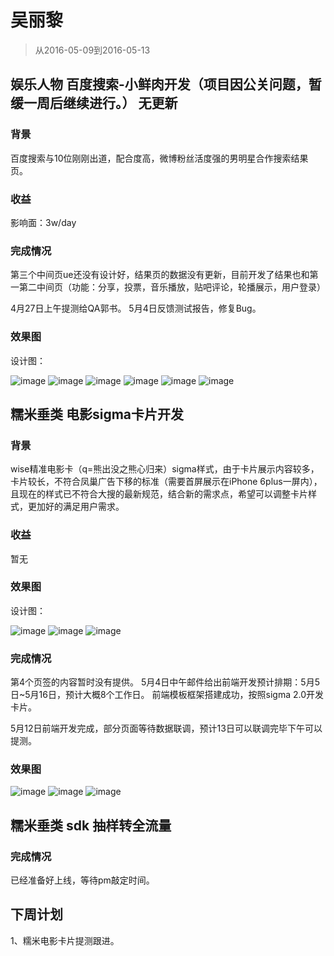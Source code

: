 # 吴丽黎 

> 从2016-05-09到2016-05-13

## 娱乐人物             百度搜索-小鲜肉开发（项目因公关问题，暂缓一周后继续进行。） 无更新

### 背景

百度搜索与10位刚刚出道，配合度高，微博粉丝活度强的男明星合作搜索结果页。

### 收益

影响面：3w/day

### 完成情况

第三个中间页ue还没有设计好，结果页的数据没有更新，目前开发了结果也和第一第二中间页（功能：分享，投票，音乐播放，贴吧评论，轮播展示，用户登录）

4月27日上午提测给QA郭书。
5月4日反馈测试报告，修复Bug。

### 效果图
设计图：

![image](http://gitlab.baidu.com/psfe/ala-weeklyreport/uploads/1b34f29cdb6c25fb069818d993a3910f/image.png)
![image](http://gitlab.baidu.com/psfe/ala-weeklyreport/uploads/cb5fc0e5a7e83c9ee8d4a9d163ba918b/image.png)
![image](http://gitlab.baidu.com/psfe/ala-weeklyreport/uploads/ea55d8526e92d5fdb927956ae1221eb9/image.png)
![image](http://gitlab.baidu.com/psfe/ala-weeklyreport/uploads/8c224dd44b737cf11fba10b46326d3cf/image.png)
![image](http://gitlab.baidu.com/psfe/ala-weeklyreport/uploads/606add2028ebba8c8fb480ca7d1f4631/image.png)
![image](http://gitlab.baidu.com/psfe/ala-weeklyreport/uploads/95372a13e6247bc5be0ef4806eed6dd1/image.png)

## 糯米垂类        电影sigma卡片开发   

### 背景

wise精准电影卡（q=熊出没之熊心归来）sigma样式，由于卡片展示内容较多，卡片较长，不符合凤巢广告下移的标准（需要首屏展示在iPhone 6plus一屏内），
且现在的样式已不符合大搜的最新规范，结合新的需求点，希望可以调整卡片样式，更加好的满足用户需求。

### 收益

暂无

### 效果图
设计图：

![image](http://gitlab.baidu.com/psfe/ala-weeklyreport/uploads/f83c967876ad20ec1cda99d55eb1ad13/image.png)
![image](http://gitlab.baidu.com/psfe/ala-weeklyreport/uploads/79582a73f5ec0fce9310619f9aca8135/image.png)
![image](http://gitlab.baidu.com/psfe/ala-weeklyreport/uploads/2078b22b15675816f3d10e88c52c38d8/image.png)

### 完成情况

第4个页签的内容暂时没有提供。
5月4日中午邮件给出前端开发预计排期：5月5日~5月16日，预计大概8个工作日。
前端模板框架搭建成功，按照sigma  2.0开发卡片。

5月12日前端开发完成，部分页面等待数据联调，预计13日可以联调完毕下午可以提测。

### 效果图

![image](http://gitlab.baidu.com/psfe/ala-weeklyreport/uploads/f0b0fa10c8a54b7ab1ea82efc2bec119/image.png)
![image](http://gitlab.baidu.com/psfe/ala-weeklyreport/uploads/c47c2d9f776f8732cd56439158b543d8/image.png)
![image](http://gitlab.baidu.com/psfe/ala-weeklyreport/uploads/a2b4cb3070c6f944b8d31f905c687e4d/image.png)

## 糯米垂类    sdk 抽样转全流量

### 完成情况

已经准备好上线，等待pm敲定时间。

## 下周计划

1、糯米电影卡片提测跟进。